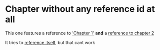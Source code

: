 # Chapter without any reference id at all

This one features a reference to ['Chapter 1'](chapter-1) **and** a [reference to chapter 2](chpter-2)

It tries to [reference itself](chapter-3), but that cant work
